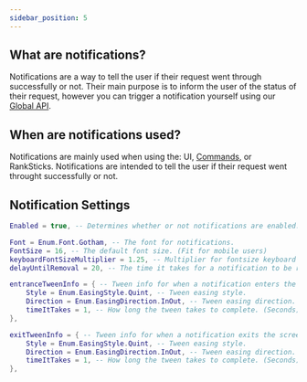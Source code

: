 ```yaml
---
sidebar_position: 5
---
```


## What are notifications?
Notifications are a way to tell the user if their request went through successfully or not. Their main purpose is to inform the user of the status of their request, however you can trigger a notification yourself using our [Global API](/VibezAPI/docs/Features/Global).

## When are notifications used?
Notifications are mainly used when using the: UI, [Commands](/VibezAPI/docs/Features/Commands/About/), or RankSticks. Notifications are intended to tell the user if their request went throught successfully or not.

## Notification Settings
```lua
Enabled = true, -- Determines whether or not notifications are enabled.

Font = Enum.Font.Gotham, -- The font for notifications.
FontSize = 16, -- The default font size. (Fit for mobile users)
keyboardFontSizeMultiplier = 1.25, -- Multiplier for fontsize keyboard users
delayUntilRemoval = 20, -- The time it takes for a notification to be removed.

entranceTweenInfo = { -- Tween info for when a notification enters the screen.
    Style = Enum.EasingStyle.Quint, -- Tween easing style.
    Direction = Enum.EasingDirection.InOut, -- Tween easing direction.
    timeItTakes = 1, -- How long the tween takes to complete. (Seconds)
},

exitTweenInfo = { -- Tween info for when a notification exits the screen.
    Style = Enum.EasingStyle.Quint, -- Tween easing style.
    Direction = Enum.EasingDirection.InOut, -- Tween easing direction.
    timeItTakes = 1, -- How long the tween takes to complete. (Seconds)
},
```